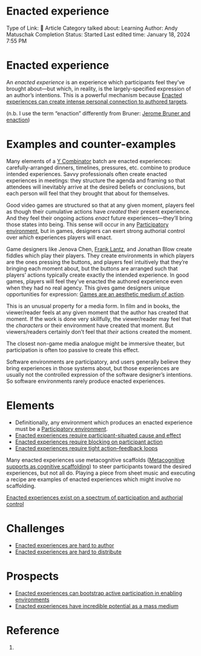 # Enacted experience

Type of Link: 📝 Article
Category talked about: Learning
Author: Andy Matuschak
Completion Status: Started
Last edited time: January 18, 2024 7:55 PM

# **Enacted experience**

An *enacted experience* is an experience which participants feel they’ve brought about—but which, in reality, is the largely-specified expression of an author’s intentions. This is a powerful mechanism because [Enacted experiences can create intense personal connection to authored targets](https://notes.andymatuschak.org/zJxSaJaCeXZsY7pH2Q6t89t).

(n.b. I use the term “enaction” differently from Bruner: [Jerome Bruner and enaction](https://notes.andymatuschak.org/zYUVkzgSXnAEttPbtPrp2pn))

# Examples and counter-examples

Many elements of a [Y Combinator](https://notes.andymatuschak.org/z9MxCsvv8DcHndqRECbxrRi) batch are enacted experiences: carefully-arranged dinners, timelines, pressures, etc. combine to produce intended experiences. Savvy professionals often create enacted experiences in meetings: they structure the agenda and framing so that attendees will inevitably arrive at the desired beliefs or conclusions, but each person will feel that they brought that about for themselves.

Good video games are structured so that at any given moment, players feel as though their cumulative actions have *created* their present experience. And they feel their ongoing actions *enact* future experiences—they’ll bring those states into being. This sense will occur in any [Participatory environment](https://notes.andymatuschak.org/zRWEWHx4cQyqQWRh26gp7ad), but in games, designers can exert strong authorial control over *which* experiences players will enact.

Game designers like Jenova Chen, [Frank Lantz](https://notes.andymatuschak.org/zPLafkamDFQ13mYvxRcwdoV), and Jonathan Blow create fiddles which play their players. They create environments in which players are the ones pressing the buttons, and players feel intuitively that they’re bringing each moment about, but the buttons are arranged such that players’ actions typically create exactly the intended experience. In good games, players will feel they’ve enacted the authored experience even when they had no real agency. This gives game designers unique opportunities for expression: [Games are an aesthetic medium of action](https://notes.andymatuschak.org/z1oPWxPot5pYAfDu5Crtuh).

This is an unusual property for a media form. In film and in books, the viewer/reader feels at any given moment that the author has created that moment. If the work is done very skillfully, the viewer/reader may feel that the *characters* or their environment have created that moment. But viewers/readers certainly don’t feel that *their* actions created the moment.

The closest non-game media analogue might be immersive theater, but participation is often too passive to create this effect.

Software environments are participatory, and users generally believe they bring experiences in those systems about, but those experiences are usually not the controlled expression of the software designer’s intentions. So software environments rarely produce enacted experiences.

# Elements

- Definitionally, any environment which produces an enacted experience must be a [Participatory environment](Participatory%20environment.md).
- [Enacted experiences require participant-situated cause and effect](https://notes.andymatuschak.org/zXEtC5KNkZ3kERSyyuJ9sy1)
- [Enacted experiences require blocking on participant action](https://notes.andymatuschak.org/z9QaU2pr6kdeXyLqL3F3Eof)
- [Enacted experiences require tight action–feedback loops](https://notes.andymatuschak.org/zAvwT2KsckdhrptGC6Xt7WJ)

Many enacted experiences use metacognitive scaffolds ([Metacognitive supports as cognitive scaffolding](https://notes.andymatuschak.org/zL2zRTTRhWf1Lx4x9p2uCDt)) to steer participants toward the desired experiences, but not all do. Playing a piece from sheet music and executing a recipe are examples of enacted experiences which might involve no scaffolding.

[Enacted experiences exist on a spectrum of participation and authorial control](https://notes.andymatuschak.org/zLtfupzphX671R7XBMotwPy)

# Challenges

- [Enacted experiences are hard to author](https://notes.andymatuschak.org/z8r1EZL3sFrFe7brjiwFbFN)
- [Enacted experiences are hard to distribute](https://notes.andymatuschak.org/zGNVRh1q5gGeF88PbmYu4BB)

# Prospects

- [Enacted experiences can bootstrap active participation in enabling environments](https://notes.andymatuschak.org/zKubRcJXKjiCDPsPgJWckkP)
- [Enacted experiences have incredible potential as a mass medium](https://notes.andymatuschak.org/z984ZZLbG4wREM6HAZAovMB)

# Reference

1.